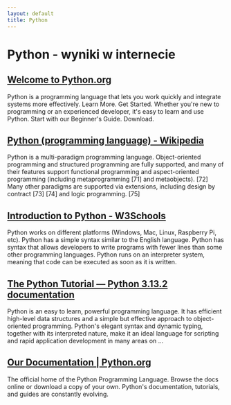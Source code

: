 ```yaml
---
layout: default
title: Python
---
```

# **Python - wyniki w internecie**
## [Welcome to Python.org](https://www.python.org/)
Python is a programming language that lets you work quickly and integrate systems more effectively. Learn More. Get Started. Whether you're new to programming or an experienced developer, it's easy to learn and use Python. Start with our Beginner's Guide. Download.
## [Python (programming language) - Wikipedia](https://en.wikipedia.org/wiki/Python_(programming_language))
Python is a multi-paradigm programming language. Object-oriented programming and structured programming are fully supported, and many of their features support functional programming and aspect-oriented programming (including metaprogramming [71] and metaobjects). [72] Many other paradigms are supported via extensions, including design by contract [73] [74] and logic programming. [75]
## [Introduction to Python - W3Schools](https://www.w3schools.com/python/python_intro.asp)
Python works on different platforms (Windows, Mac, Linux, Raspberry Pi, etc). Python has a simple syntax similar to the English language. Python has syntax that allows developers to write programs with fewer lines than some other programming languages. Python runs on an interpreter system, meaning that code can be executed as soon as it is written.
## [The Python Tutorial — Python 3.13.2 documentation](https://docs.python.org/3/tutorial/index.html)
Python is an easy to learn, powerful programming language. It has efficient high-level data structures and a simple but effective approach to object-oriented programming. Python's elegant syntax and dynamic typing, together with its interpreted nature, make it an ideal language for scripting and rapid application development in many areas on ...
## [Our Documentation | Python.org](https://www.python.org/doc/)
The official home of the Python Programming Language. Browse the docs online or download a copy of your own. Python's documentation, tutorials, and guides are constantly evolving.
